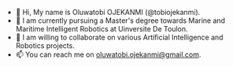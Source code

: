 - 👋 Hi, My name is Oluwatobi OJEKANMI (@tobiojekanmi).
- 👀 I am currently pursuing a Master's degree towards Marine and Maritime Intelligent Robotics at Uinversite De Toulon. 
- 🌱 I am willing to collaborate on various Artificial Intelligence and Robotics projects.
- 📫 You can reach me on oluwatobi.ojekanmi@gmail.com.

<!---
tobiojekanmi/tobiojekanmi is a ✨ special ✨ repository because its `README.md` (this file) appears on your GitHub profile.
You can click the Preview link to take a look at your changes.
--->
